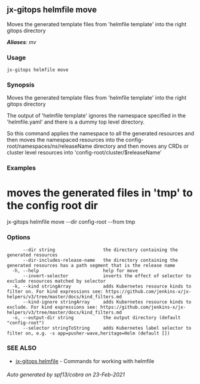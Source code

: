 ## jx-gitops helmfile move

Moves the generated template files from 'helmfile template' into the right gitops directory

***Aliases**: mv*

### Usage

```
jx-gitops helmfile move
```

### Synopsis

Moves the generated template files from 'helmfile template' into the right gitops directory
  
The output of 'helmfile template' ignores the namespace specified in the 'helmfile.yaml' and there is a dummy top level directory. 

So this command applies the namespace to all the generated resources and then moves the namespaced resources into the config-root/namespaces/$ns/$releaseName directory and then moves any CRDs or cluster level resources into 'config-root/cluster/$releaseName'

### Examples

  # moves the generated files in 'tmp' to the config root dir
  jx-gitops helmfile move --dir config-root --from tmp

### Options

```
      --dir string                  the directory containing the generated resources
      --dir-includes-release-name   the directory containing the generated resources has a path segment that is the release name
  -h, --help                        help for move
      --invert-selector             inverts the effect of selector to exclude resources matched by selector
  -k, --kind stringArray            adds Kubernetes resource kinds to filter on. For kind expressions see: https://github.com/jenkins-x/jx-helpers/v3/tree/master/docs/kind_filters.md
      --kind-ignore stringArray     adds Kubernetes resource kinds to exclude. For kind expressions see: https://github.com/jenkins-x/jx-helpers/v3/tree/master/docs/kind_filters.md
  -o, --output-dir string           the output directory (default "config-root")
      --selector stringToString     adds Kubernetes label selector to filter on, e.g. -s app=pusher-wave,heritage=Helm (default [])
```

### SEE ALSO

* [jx-gitops helmfile](jx-gitops_helmfile.md)	 - Commands for working with helmfile

###### Auto generated by spf13/cobra on 23-Feb-2021
